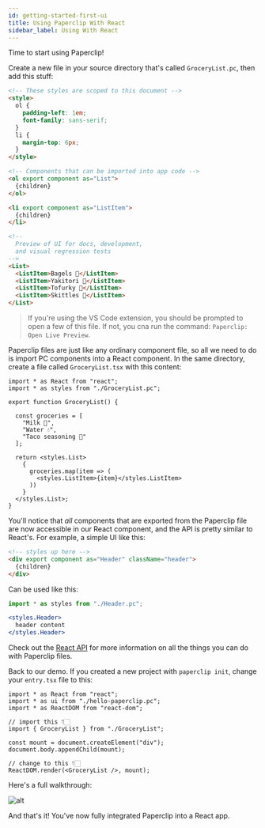 ```yaml
---
id: getting-started-first-ui
title: Using Paperclip With React
sidebar_label: Using With React
---
```


Time to start using Paperclip! 


Create a new file in your source directory that's called `GroceryList.pc`, then add this stuff:

```html
<!-- These styles are scoped to this document -->
<style>
  ol {
    padding-left: 1em;
    font-family: sans-serif;
  }
  li {
    margin-top: 6px;
  }
</style>

<!-- Components that can be imported into app code -->
<ol export component as="List">
  {children}
</ol>

<li export component as="ListItem">
  {children}
</li>

<!-- 
  Preview of UI for docs, development,
  and visual regression tests 
-->
<List>
  <ListItem>Bagels 🥯</ListItem>
  <ListItem>Yakitori 🍢</ListItem>
  <ListItem>Tofurky 🦃</ListItem>
  <ListItem>Skittles 🌈</ListItem>
</List>
```

> If you're using the VS Code extension, you should be prompted to open a few of this file. If not, you cna run the command: `Paperclip: Open Live Preview`. 

Paperclip files are just like any ordinary component file, so all we need to do is import PC components into a React component. In the same directory, create a file called `GroceryList.tsx` with this content:

```tsx
import * as React from "react";
import * as styles from "./GroceryList.pc";

export function GroceryList() {

  const groceries = [
    "Milk 🥛", 
    "Water 💧", 
    "Taco seasoning 🌮"
  ];

  return <styles.List>
    {
      groceries.map(item => (
        <styles.ListItem>{item}</styles.ListItem>
      ))
    }
  </styles.List>;  
}
```

You'll notice that _all_ components that are exported from the Paperclip file are now accessible in our React component, and
the API is pretty similar to React's. For example, a simple UI like this:

```html
<!-- styles up here -->
<div export component as="Header" className="header">
  {children}
</div>
```

Can be used like this:

```jsx
import * as styles from "./Header.pc";

<styles.Header>
  header content
</styles.Header>
```

Check out the [React API](/docs/usage-react) for more information on all the things you can do with Paperclip files.

Back to our demo. If you created a new project with `paperclip init`, change your `entry.tsx` file to this:

```tsx
import * as React from "react";
import * as ui from "./hello-paperclip.pc";
import * as ReactDOM from "react-dom";

// import this 👇🏻
import { GroceryList } from "./GroceryList";

const mount = document.createElement("div");
document.body.appendChild(mount);

// change to this 👇🏻
ReactDOM.render(<GroceryList />, mount);
```


Here's a full walkthrough:

![alt](/img/first-ui-demo.gif)

And that's it! You've now fully integrated Paperclip into a React app. 